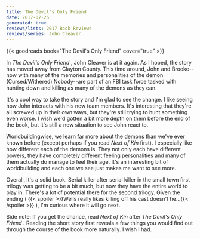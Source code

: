 ```yaml
---
title: The Devil's Only Friend
date: 2017-07-25
generated: true
reviews/lists: 2017 Book Reviews
reviews/series: John Cleaver
---
```

{{< goodreads book="The Devil's Only Friend" cover="true" >}}

In _The Devil's Only Friend_ , John Cleaver is at it again. As I hoped, the story has moved away from Clayton County. This time around, John and Brooke-- now with many of the memories and personalities of the demon (Cursed/Withered) Nobody--are part of an FBI task force tasked with hunting down and killing as many of the demons as they can.  

It's a cool way to take the story and I'm glad to see the change. I like seeing how John interacts with his new team members. It's interesting that they're all screwed up in their own ways, but they're still trying to hunt something even worse. I wish we'd gotten a bit more depth on them before the end of the book, but it's still a new situation to see John react to.  

<!--more-->

Worldbuildingwise, we learn far more about the demons than we've ever known before (except perhaps if you read _Next of Kin_ first). I especially like how different each of the demons is. They not only each have different powers, they have completely different feeling personalities and many of them actually do manage to feel their age. It's an interesting bit of worldbuilding and each one we see just makes me want to see more.  

Overall, it's a solid book. Serial killer after serial killer in the small town first trilogy was getting to be a bit much, but now they have the entire world to play in. There's a lot of potential there for the second trilogy. Given the ending (  {{< spoiler >}}Wells really likes killing off his cast doesn't he...{{< /spoiler >}}  ), I'm curious where it will go next.  

Side note: If you get the chance, read _Next of Kin_ after _The Devil's Only Friend_ . Reading the short story first reveals a few things you would find out through the course of the book more naturally. I wish I had.



